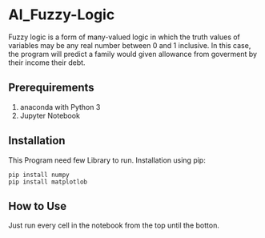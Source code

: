 # AI_Fuzzy-Logic

Fuzzy logic is a form of many-valued logic in which the truth values of variables may be any real number between 0 and 1 inclusive. In this case, the program will predict a family would given allowance from goverment by their income their debt.

## Prerequirements
1. anaconda with Python 3
2. Jupyter Notebook

## Installation

This Program need few Library to run.
Installation using pip:
```
pip install numpy
pip install matplotlob

```

## How to Use

Just run every cell in the notebook from the top until the botton.
